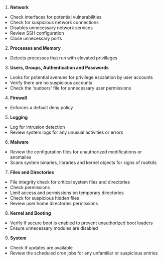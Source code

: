 1. **Network**
- Check interfaces for potential vulnerabilities
- Check for suspicious network connections
- Disables unnecessary network services
- Review SSH configuration
- Close unnecessary ports 

2. **Processes and Memory**
- Detects processes that run with elevated privilleges

3. **Users, Groups, Authentication and Passwords**
- Looks for potential avenues for privilege escalation by user accounts
- Verify there are no suspicious accounts
- Check the 'sudoers' file for unnecessary user permissions

4. **Firewall**
- Enforces a default deny policy

5. **Logging**
- Log for intrusion detection
- Review system logs for any unusual activities or errors

6. **Malware**
- Review the configuration files for unauthorized modifications or anomalies
- Scans system binaries, libraries and kernel objects for signs of rootkits 

7. **Files and Directories**
- File integrity check for critical system files and directories 
- Check permissions 
- Limit access and permissions on temporary directories
- Check for suspicious hidden files 
- Review user home directories permissions

8. **Kernel and Booting**
- Verify if secure boot is enabled to prevent unauthorized boot loaders
- Ensure unnecessary modules are disabled

9. **System**
- Check if updates are available
- Review the scheduled cron jobs for any unfamiliar or suspicious entries
